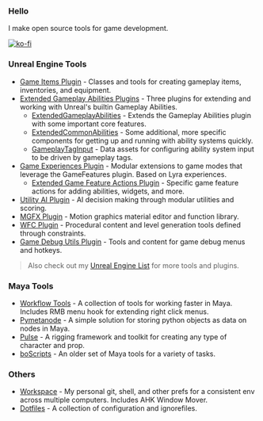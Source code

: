 ### Hello

I make open source tools for game development.

[![ko-fi](https://ko-fi.com/img/githubbutton_sm.svg)](https://ko-fi.com/bohdon)

### Unreal Engine Tools

- [Game Items Plugin](https://github.com/bohdon/GameItemsPlugin) - Classes and tools for creating gameplay items, inventories, and equipment.
- [Extended Gameplay Abilities Plugins](https://github.com/bohdon/ExtendedGameplayAbilitiesPlugin) - Three plugins for extending and working with Unreal's builtin Gameplay Abilities.
  - [ExtendedGameplayAbilities](https://github.com/bohdon/ExtendedGameplayAbilitiesPlugin#extendedgameplayabilities) - Extends the Gameplay Abilities plugin with some important core features.
  - [ExtendedCommonAbilities](https://github.com/bohdon/ExtendedGameplayAbilitiesPlugin#extendedcommonabilities) - Some additional, more specific components for getting up and running with ability systems quickly.
  - [GameplayTagInput](https://github.com/bohdon/ExtendedGameplayAbilitiesPlugin#gameplaytaginput) - Data assets for configuring ability system input to be driven by gameplay tags.
- [Game Experiences Plugin](https://github.com/bohdon/GameExperiencesPlugin) - Modular extensions to game modes that leverage the GameFeatures plugin. Based on Lyra experiences.
  - [Extended Game Feature Actions Plugin](https://github.com/bohdon/GameExperiencesPlugin#extended-game-feature-actions-plugin) - Specific game feature actions for adding abilities, widgets, and more.
- [Utility AI Plugin](https://github.com/bohdon/UtilityAIPlugin) - AI decision making through modular utilities and scoring.
- [MGFX Plugin](https://github.com/bohdon/MGFXPlugin) - Motion graphics material editor and function library.
- [WFC Plugin](https://github.com/bohdon/WFCPlugin) - Procedural content and level generation tools defined through constraints.
- [Game Debug Utils Plugin](https://github.com/bohdon/GameDebugUtilsPlugin) - Tools and content for game debug menus and hotkeys.

> Also check out my [Unreal Engine List](https://github.com/stars/bohdon/lists/unreal-engine) for more tools and plugins.

### Maya Tools

- [Workflow Tools](https://github.com/bohdon/maya-workflowtools) - A collection of tools for working faster in Maya. Includes RMB menu hook for extending right click menus.
- [Pymetanode](https://github.com/bohdon/maya-pymetanode) - A simple solution for storing python objects as data on nodes in Maya.
- [Pulse](https://github.com/bohdon/maya-pulse) - A rigging framework and toolkit for creating any type of character and prop.
- [boScripts](https://github.com/bohdon/boScripts) - An older set of Maya tools for a variety of tasks.

### Others

- [Workspace](https://github.com/bohdon/workspace) - My personal git, shell, and other prefs for a consistent env across multiple computers. Includes AHK Window Mover.
- [Dotfiles](https://github.com/bohdon/dotfiles) - A collection of configuration and ignorefiles.
